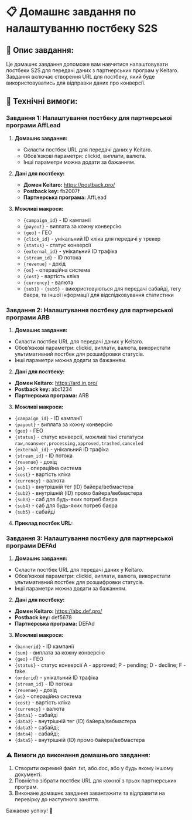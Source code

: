 # 📋 Домашнє завдання по налаштуванню постбеку S2S

## 📄 Опис завдання:

Це домашнє завдання допоможе вам навчитися налаштовувати постбеки S2S для передачі даних з партнерських програм у Keitaro. Завдання включає створення URL для постбеку, який буде використовуватись для відправки даних про конверсії.

## 🔧 Технічні вимоги:

### Завдання 1: Налаштування постбеку для партнерської програми AffLead

1. **Домашнє завдання:**
   - Скласти постбек URL для передачі даних у Keitaro.
   - Обов’язкові параметри: clickid, виплати, валюта.
   - Інші параметри можна додати за бажанням.

2. **Дані для постбеку:**
   - **Домен Keitaro:** https://postback.pro/
   - **Postback key:** fb2007f
   - **Партнерська програма:** AffLead

3. **Можливі макроси:**
   - `{campaign_id}` - ID кампанії
   - `{payout}` - виплата за кожну конверсію
   - `{geo}` - ГЕО 
   - `{click_id}` - унікальний ID кліка для передачі у трекер
   - `{status}` - статус конверсії
   - `{external_id}` - унікальний ID трафіка
   - `{stream_id}` - ID потока
   - `{revenue}` - дохід
   - `{os}` - операційна система
   - `{cost}` - вартість кліка
   - `{currency}` - валюта
   - `{sub1}` - `{sub5}`  - використовуються для передачі сабайді, тегу баєра, та іншої інформації для відслідковування статистики

### Завдання 2: Налаштування постбеку для партнерської програми ARB

1. **Домашнє завдання:**
- Скласти постбек URL для передачі даних у Keitaro.
- Обов’язкові параметри: clickid, виплати, валюта, використати ультимативний постбек для розшифровки статусів.
- Інші параметри можна додати за бажанням.

2. **Дані для постбеку:**
- **Домен Keitaro:** https://ard.in.pro/
- **Postback key:** abc1234
- **Партнерська програма:** ARB

3. **Можливі макроси:**
- `{campaign_id}` - ID кампанії
- `{payout}` - виплата за кожну конверсію
- `{geo}` - ГЕО 
- `{status}` - статус конверсії, можливі такі стататуси `raw,noanswer,processing,approved,trashed,canceled`
- `{external_id}` - унікальний ID трафіка
- `{stream_id}` - ID потока
- `{revenue}` - дохід
- `{os}` - операційна система
- `{cost}` - вартість кліка
- `{currency}` - валюта
- `{sub1}` - внутрішній тег (ID) байера/вебмастера
- `{sub2}` - внутрішній (ID) промо байера/вебмастера
- `{sub3}` - саб для будь-яких потреб баєра
- `{sub4}` - саб для будь-яких потреб баєра
- `{sub5}` - сабайді

4. **Приклад постбек URL:**



### Завдання 3: Налаштування постбеку для партнерської програми DEFAd

1. **Домашнє завдання:**
- Скласти постбек URL для передачі даних у Keitaro.
- Обов’язкові параметри: clickid, виплати, валюта, використати ультимативний постбек для розшифровки статусів.
- Інші параметри можна додати за бажанням.

2. **Дані для постбеку:**
- **Домен Keitaro:** https://abc.def.pro/
- **Postback key:** def5678
- **Партнерська програма:** DEFAd

3. **Можливі макроси:**
- `{bannerid}` - ID кампанії
- `{sum}` - виплата за кожну конверсію
- `{geo}` - ГЕО 
- `{status}` - статус конверсії A - approved; P - pending; D - decline; F - fake.
- `{orderid}` - унікальний ID трафіка
- `{stream_id}` - ID потока
- `{revenue}` - дохід
- `{os}` - операційна система
- `{cost}` - вартість кліка
- `{currency}` - валюта
- `{data1}` - сабайді
- `{data2}` - внутрішній тег (ID) байера/вебмастера
- `{data3}` - сабайді;
- `{data4}` - сабайді;
- `{data5}` - внутрішній (ID) промо байера/вебмастера


### ⚠️ Вимоги до виконання домашнього завдання:
1. Створити окремий файл .txt, або.doc, або у будь якому іншому документі.
2. Повністю зібрати постбек URL для кожної з трьох партнерських програм.
3. Виконане домашнє завдання завантажити та відправити на перевірку до наступного заняття.

Бажаємо успіху! 🚀


